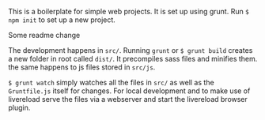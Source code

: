 This is a boilerplate for simple web projects. It is set up using grunt. Run `$ npm init` to set up a new project.

Some readme change

The development happens in `src/`. Running `grunt` or `$ grunt build` creates a new folder in root called `dist/`. It precompiles sass files and minifies them. the same happens to js files stored in `src/js`.

`$ grunt watch` simply watches all the files in `src/` as well as the `Gruntfile.js` itself for changes. For local development and to make use of livereload serve the files via a webserver and start the livereload browser plugin.